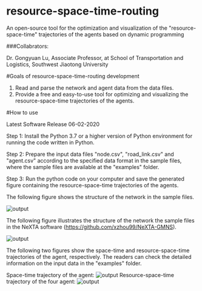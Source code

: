 # resource-space-time-routing
An open-source tool for the optimization and visualization of the "resource-space-time" trajectories of the agents based on dynamic programming

###Collabrators: 

Dr. Gongyuan Lu, Associate Professor, at School of Transportation and Logistics, Southwest Jiaotong University

#Goals of resource-space-time-routing development
1. Read and parse the network and agent data from the data files.
2. Provide a free and easy-to-use tool for optimizing and visualizing the resource-space-time trajectories of the agents.

#How to use

Latest Software Release 06-02-2020

Step 1: Install the Python 3.7 or a higher version of Python environment for running the code written in Python.

Step 2: Prepare the input data files "node.csv", "road_link.csv" and "agent.csv" according to the specified data format in the sample files, where the sample files are available at the "examples" folder.

Step 3: Run the python code on your computer and save the generated figure containing the resource-space-time trajectories of the agents.

The following figure shows the structure of the network in the sample files.

![output](images/Figure_1.png)

The following figure illustrates the structure of the network the sample files in the NeXTA software (https://github.com/xzhou99/NeXTA-GMNS).

![output](images/Figure_2.png)

The following two figures show the space-time and resource-space-time trajectories of the agent, respectively. The readers can check the detailed information on the input data in the "examples" folder.

Space-time trajectory of the agent:
![output](/images/Figure_3.png)
Resource-space-time trajectory of the four agent:
![output](/images/Figure_4.png)
